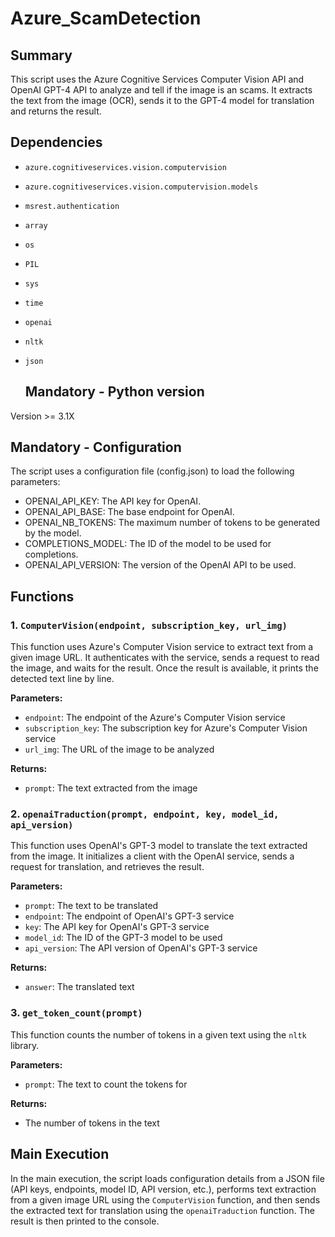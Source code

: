 # Azure_ScamDetection

## Summary

This script uses the Azure Cognitive Services Computer Vision API and OpenAI GPT-4 API to analyze and tell if the image is an scams. It extracts the text from the image (OCR), sends it to the GPT-4 model for translation and returns the result.

## Dependencies

- `azure.cognitiveservices.vision.computervision`
- `azure.cognitiveservices.vision.computervision.models`
- `msrest.authentication`
- `array`
- `os`
- `PIL`
- `sys`
- `time`
- `openai`
- `nltk`
- `json`

  ## Mandatory - Python version
Version >= 3.1X

## Mandatory - Configuration
The script uses a configuration file (config.json) to load the following parameters:
- OPENAI_API_KEY: The API key for OpenAI.
- OPENAI_API_BASE: The base endpoint for OpenAI.
- OPENAI_NB_TOKENS: The maximum number of tokens to be generated by the model.
- COMPLETIONS_MODEL: The ID of the model to be used for completions.
- OPENAI_API_VERSION: The version of the OpenAI API to be used.

## Functions

### 1. `ComputerVision(endpoint, subscription_key, url_img)`

This function uses Azure's Computer Vision service to extract text from a given image URL. It authenticates with the service, sends a request to read the image, and waits for the result. Once the result is available, it prints the detected text line by line.

**Parameters:**

- `endpoint`: The endpoint of the Azure's Computer Vision service
- `subscription_key`: The subscription key for Azure's Computer Vision service
- `url_img`: The URL of the image to be analyzed

**Returns:**

- `prompt`: The text extracted from the image

### 2. `openaiTraduction(prompt, endpoint, key, model_id, api_version)`

This function uses OpenAI's GPT-3 model to translate the text extracted from the image. It initializes a client with the OpenAI service, sends a request for translation, and retrieves the result.

**Parameters:**

- `prompt`: The text to be translated
- `endpoint`: The endpoint of OpenAI's GPT-3 service
- `key`: The API key for OpenAI's GPT-3 service
- `model_id`: The ID of the GPT-3 model to be used
- `api_version`: The API version of OpenAI's GPT-3 service

**Returns:**

- `answer`: The translated text

### 3. `get_token_count(prompt)`

This function counts the number of tokens in a given text using the `nltk` library.

**Parameters:**

- `prompt`: The text to count the tokens for

**Returns:**

- The number of tokens in the text

## Main Execution

In the main execution, the script loads configuration details from a JSON file (API keys, endpoints, model ID, API version, etc.), performs text extraction from a given image URL using the `ComputerVision` function, and then sends the extracted text for translation using the `openaiTraduction` function. The result is then printed to the console.
